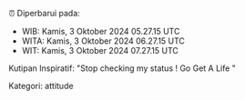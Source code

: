 ⏰ Diperbarui pada:
- WIB: Kamis, 3 Oktober 2024 05.27.15 UTC
- WITA: Kamis, 3 Oktober 2024 06.27.15 UTC
- WIT: Kamis, 3 Oktober 2024 07.27.15 UTC

Kutipan Inspiratif:
"Stop checking my status ! Go Get A Life "


Kategori: attitude

